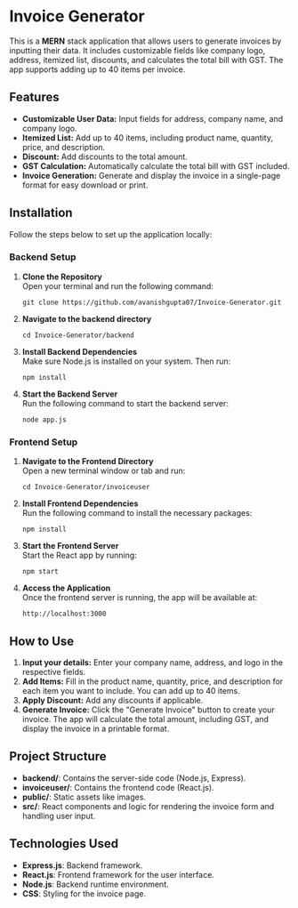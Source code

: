  <h1>Invoice Generator</h1>
    <p>This is a <strong>MERN</strong> stack application that allows users to generate invoices by inputting their data. It includes customizable fields like company logo, address, itemized list, discounts, and calculates the total bill with GST. The app supports adding up to 40 items per invoice.</p>
<h2>Features</h2>
    <ul>
        <li><strong>Customizable User Data:</strong> Input fields for address, company name, and company logo.</li>
        <li><strong>Itemized List:</strong> Add up to 40 items, including product name, quantity, price, and description.</li>
        <li><strong>Discount:</strong> Add discounts to the total amount.</li>
        <li><strong>GST Calculation:</strong> Automatically calculate the total bill with GST included.</li>
        <li><strong>Invoice Generation:</strong> Generate and display the invoice in a single-page format for easy download or print.</li>
    </ul>
    <h2>Installation</h2>
    <p>Follow the steps below to set up the application locally:</p>
    <h3>Backend Setup</h3>
    <ol>
        <li><strong>Clone the Repository</strong><br>
            Open your terminal and run the following command:
            <pre><code>git clone https://github.com/avanishgupta07/Invoice-Generator.git</code></pre>
        </li>
   <li><strong>Navigate to the backend directory</strong><br>
            <pre><code>cd Invoice-Generator/backend</code></pre>
        </li>
        <li><strong>Install Backend Dependencies</strong><br>
            Make sure Node.js is installed on your system. Then run:
            <pre><code>npm install</code></pre>
        </li>
<li><strong>Start the Backend Server</strong><br>
            Run the following command to start the backend server:
            <pre><code>node app.js</code></pre>
        </li>
    </ol>
    <h3>Frontend Setup</h3>
    <ol>
        <li><strong>Navigate to the Frontend Directory</strong><br>
            Open a new terminal window or tab and run:
            <pre><code>cd Invoice-Generator/invoiceuser</code></pre>
        </li>
   <li><strong>Install Frontend Dependencies</strong><br>
            Run the following command to install the necessary packages:
            <pre><code>npm install</code></pre>
        </li>
  <li><strong>Start the Frontend Server</strong><br>
            Start the React app by running:
            <pre><code>npm start</code></pre>
        </li>
 <li><strong>Access the Application</strong><br>
            Once the frontend server is running, the app will be available at:
            <pre><code>http://localhost:3000</code></pre>
        </li>
    </ol>
  <h2>How to Use</h2>
    <ol>
        <li><strong>Input your details:</strong> Enter your company name, address, and logo in the respective fields.</li>
        <li><strong>Add Items:</strong> Fill in the product name, quantity, price, and description for each item you want to include. You can add up to 40 items.</li>
        <li><strong>Apply Discount:</strong> Add any discounts if applicable.</li>
        <li><strong>Generate Invoice:</strong> Click the "Generate Invoice" button to create your invoice. The app will calculate the total amount, including GST, and display the invoice in a printable format.</li>
    </ol>
<h2>Project Structure</h2>
    <ul>
        <li><strong>backend/</strong>: Contains the server-side code (Node.js, Express).</li>
        <li><strong>invoiceuser/</strong>: Contains the frontend code (React.js).</li>
        <li><strong>public/</strong>: Static assets like images.</li>
        <li><strong>src/</strong>: React components and logic for rendering the invoice form and handling user input.</li>
    </ul>
<h2>Technologies Used</h2>
    <ul>
<li><strong>Express.js</strong>: Backend framework.</li>
        <li><strong>React.js</strong>: Frontend framework for the user interface.</li>
        <li><strong>Node.js</strong>: Backend runtime environment.</li>
        <li><strong>CSS</strong>: Styling for the invoice page.</li>
    </ul>
